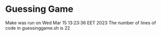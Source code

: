 # Guessing Game
Make was run on Wed Mar 15 13:23:36 EET 2023
The number of lines of code in guessinggame.sh is 22
